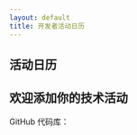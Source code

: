 ```yaml
---
layout: default
title: 开发者活动日历
---
```


<link href='https://cdn.jsdelivr.net/npm/fullcalendar@5.10.1/main.min.css' rel='stylesheet' />
<script src='https://cdn.jsdelivr.net/npm/fullcalendar@5.10.1/main.min.js'></script>
<script src='https://cdn.jsdelivr.net/npm/fullcalendar@5.10.1/locales-all.min.js'></script>
<script>
document.addEventListener('DOMContentLoaded', function() {
    var calendarEl = document.getElementById('calendar');
    var calendar = new FullCalendar.Calendar(calendarEl, {
        headerToolbar: {
            left: 'prev,next today',
            center: 'title',
            right: 'dayGridMonth,timeGridWeek,timeGridDay,listMonth'
        },
        locale: 'zh-cn',
        navLinks: true, // can click day/week names to navigate views
        initialView: 'dayGridMonth',
        events: 'events.json'
    });

    calendar.render();
});
</script>

<h2>活动日历</h2>
<div id="calendar"></div>

<h2>欢迎添加你的技术活动</h2>
<p>GitHub 代码库：<https://github.com/shinyzhu/devrelops.club></p>